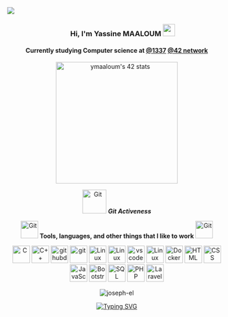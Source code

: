 <div>
<img align="center" src="https://i.imgur.com/4ASafy0.png">
</div>


<h3 align="center">
  &nbsp;&nbsp;&nbsp;&nbsp;&nbsp;&nbsp;&nbsp;Hi, I'm Yassine MAALOUM
  <img src="https://media.giphy.com/media/hvRJCLFzcasrR4ia7z/giphy.gif" width="28">
</h3>


 <div align="center">
<h4> Currently studying Computer science  at <a href="https://twitter.com/1337FIL" target="_blank">@1337</a> <a href="https://www.42network.org/" target="_blank">@42 network</a>  </h4>
   <a href="https://github.com/oakoudad/badge42"><img src="https://badge.mediaplus.ma/Green binary/ymaaloum" alt="ymaaloum's 42 stats"  height="280" /></a>
 <p align="center">
 <img src="https://media.giphy.com/media/W5eoZHPpUx9sapR0eu/giphy.gif" width="55" alt="Git"/>&nbsp;<i><b>Git Activeness</b></i>
</p>

  
<p align="center">
<img src="https://media.giphy.com/media/xThta1wmw6DUBWgyXK/giphy.gif" width="40" alt="Git"/>&nbsp;<b><b>Tools, languages, and other things that I like to work</b></b>
<img src="https://media.giphy.com/media/xThta1wmw6DUBWgyXK/giphy.gif" width="40" alt="Git"/>
</p>

<a href="https://docs.microsoft.com/en-us/cpp/?view=msvc-170" target="_blank" rel="noreferrer"><img src="https://skillicons.dev/icons?i=c" height="40" alt="C" /></a>
<a href="https://docs.microsoft.com/en-us/cpp/?view=msvc-170" target="_blank" rel="noreferrer"><img src="https://skillicons.dev/icons?i=cpp" height="40" alt="C++" /></a>
<a href="https://desktop.github.com/" target="_blank" rel="noreferrer"><img src="https://skillicons.dev/icons?i=github" height="40" alt="githubdesktop" /></a>
<a href="https://git-scm.com/" target="_blank" rel="noreferrer"><img src="https://skillicons.dev/icons?i=git" height="40" alt="git" /></a>
<a href="https://www.linux.org/" target="_blank" rel="noreferrer"><img src="https://skillicons.dev/icons?i=linux" height="40" alt="Linux" /></a>
<a href="https://www.gnu.org/software/bash/" target="_blank" rel="noreferrer"><img src="https://skillicons.dev/icons?i=bash" height="40" alt="Linux" /></a>
<a href="https://code.visualstudio.com/" target="_blank" rel="noreferrer"><img src="https://skillicons.dev/icons?i=vscode" height="40" alt="vscode" /></a>
<a href="https://www.vim.org/" target="_blank" rel="noreferrer"><img src="https://skillicons.dev/icons?i=vim" height="40" alt="Linux" /></a>
<a href="https://www.docker.com/" target="_blank" rel="noreferrer"><img src="https://skillicons.dev/icons?i=docker" height="40" alt="Docker" /></a>
<a href="https://developer.mozilla.org/en-US/docs/Web/HTML" target="_blank" rel="noreferrer"><img src="https://upload.wikimedia.org/wikipedia/commons/6/61/HTML5_logo_and_wordmark.svg" height="40" alt="HTML" /></a>
<a href="https://developer.mozilla.org/en-US/docs/Web/CSS" target="_blank" rel="noreferrer"><img src="https://upload.wikimedia.org/wikipedia/commons/d/d5/CSS3_logo_and_wordmark.svg" height="40" alt="CSS" /></a>
<a href="https://developer.mozilla.org/en-US/docs/Web/JavaScript" target="_blank" rel="noreferrer"><img src="https://upload.wikimedia.org/wikipedia/commons/9/99/Unofficial_JavaScript_logo_2.svg" height="40" alt="JavaScript" /></a>
<a href="https://getbootstrap.com/" target="_blank" rel="noreferrer"> <img src="https://skillicons.dev/icons?i=bootstrap" height="40" alt="Bootstrap" /></a>
<a href="https://www.w3schools.com/sql/" target="_blank" rel="noreferrer"><img src="https://cdn.icon-icons.com/icons2/1381/PNG/512/mysqlworkbench_93532.png" height="40" alt="SQL" /></a>
<a href="https://www.php.net/" target="_blank" rel="noreferrer"> <img src="https://skillicons.dev/icons?i=php" height="40" alt="PHP" /></a>
<a href="https://laravel.com/" target="_blank" rel="noreferrer"><img src="https://upload.wikimedia.org/wikipedia/commons/9/9a/Laravel.svg" height="40" alt="Laravel" /></a>


</div>

</a>

 <p align="center">
<p align="center" justify="center"> <img src="https://komarev.com/ghpvc/?username=YMAALOUM&label=Profile%20views&color=0e75b6&style=flat-square" alt="joseph-el" /></p>
</p>
</div>


  
<p align="center">
  <a href="https://git.io/typing-svg"><img src="https://readme-typing-svg.demolab.com?font=Fira+Code&duration=3000&pause=350&center=true&vCenter=true&random=false&width=435&lines=Computer+Science;always+learning+new+things;Never+give+up+" alt="Typing SVG" /></a>
</p>
